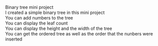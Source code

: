 Binary tree mini project <br>
I created a simple binary tree in this mini project <br>
You can add numbers to the tree <br>
You can display the leaf count <br>
You can display the height and the width of the tree <br>
You can get the ordered tree as well as the order that the nunbers were inserted
